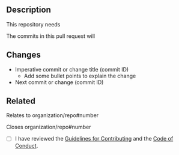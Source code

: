 ## Description

This repository needs <!-- Add 1-2 sentences explaining the purpose of this PR. -->

The commits in this pull request will <!-- Summarize PR. -->

## Changes

- Imperative commit or change title (commit ID) <!-- Add commit ID and [GitHub will autolink](https://help.github.com/en/github/writing-on-github/autolinked-references-and-urls). -->
  - Add some bullet points to explain the change
- Next commit or change (commit ID)

## Related

Relates to organization/repo#number

<!-- Reference related commits, issues and pull requests. Type `#` and select from the list. -->

Closes organization/repo#number

<!-- List issues for GitHub to automatically close after merge to default branch. Type `#` and select from the list. See the [GitHub docs on linking PRs to issues](https://help.github.com/en/github/managing-your-work-on-github/linking-a-pull-request-to-an-issue) for more. -->

- [ ] I have reviewed the [Guidelines for Contributing](https://github.com/br3ndonland/fastenv/blob/HEAD/docs/contributing.md) and the [Code of Conduct](https://github.com/br3ndonland/fastenv/blob/HEAD/.github/CODE_OF_CONDUCT.md).
